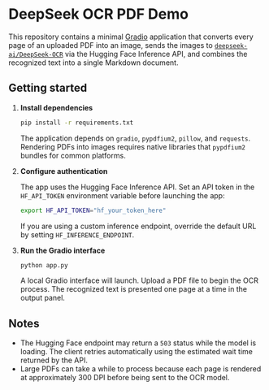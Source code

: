 # DeepSeek OCR PDF Demo

This repository contains a minimal [Gradio](https://www.gradio.app/) application
that converts every page of an uploaded PDF into an image, sends the images to
[`deepseek-ai/DeepSeek-OCR`](https://huggingface.co/deepseek-ai/DeepSeek-OCR)
via the Hugging Face Inference API, and combines the recognized text into a
single Markdown document.

## Getting started

1. **Install dependencies**

   ```bash
   pip install -r requirements.txt
   ```

   The application depends on `gradio`, `pypdfium2`, `pillow`, and `requests`.
   Rendering PDFs into images requires native libraries that `pypdfium2`
   bundles for common platforms.

2. **Configure authentication**

   The app uses the Hugging Face Inference API. Set an API token in the
   `HF_API_TOKEN` environment variable before launching the app:

   ```bash
   export HF_API_TOKEN="hf_your_token_here"
   ```

   If you are using a custom inference endpoint, override the default URL by
   setting `HF_INFERENCE_ENDPOINT`.

3. **Run the Gradio interface**

   ```bash
   python app.py
   ```

   A local Gradio interface will launch. Upload a PDF file to begin the OCR
   process. The recognized text is presented one page at a time in the output
   panel.

## Notes

- The Hugging Face endpoint may return a `503` status while the model is
  loading. The client retries automatically using the estimated wait time
  returned by the API.
- Large PDFs can take a while to process because each page is rendered at
  approximately 300 DPI before being sent to the OCR model.
